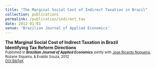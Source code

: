 ```yaml
---
title: "The Marginal Social Cost of Indirect Taxation in Brazil"
collection: publications
permalink: /publication/indirect_tax
date: 2012-01-01
venue: 'Brazilian Journal of Applied Economics'
---
```

**The Marginal Social Cost of Indirect Taxation in Brazil** <br/>
**Identifying Tax Reform Directions** <br/>
<span style="font-size:0.8em">Published in **_Brazilian Journal of Applied Economics_** jointly with [Jose Ricardo Nogueira](https://scholar.google.com/citations?user=8EEOl-sAAAAJ&hl=en), Rozane Siqueira, & Evaldo Souza, 2012 </span>  
<a href="https://www.bnb.gov.br/revista/index.php/ren/article/view/78" target="_blank" class="btn--research" style="font-size:0.8em">DOI <i class="fas fa-fw fa-link zoom" aria-hidden="true"></i></a>
<a href="/files/indirectTax_cite.txt" target="_blank" class="btn--research" style="font-size:0.8em">BibTeX <i class="fas fa-file-alt zoom" aria-hidden="true"></i></a>